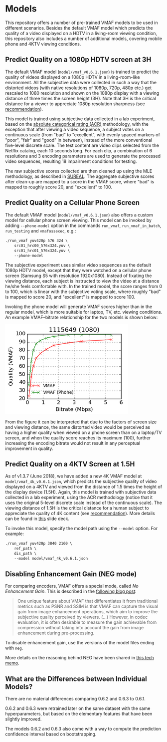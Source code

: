 # Models

This repository offers a number of pre-trained VMAF models to be used in different scenarios. Besides the default VMAF model which predicts the quality of a video displayed on a HDTV in a living-room viewing condition, this repository also includes a number of additional models, covering mobile phone and 4KTV viewing conditions.

## Predict Quality on a 1080p HDTV screen at 3H

The default VMAF model (`model/vmaf_v0.6.1.json`) is trained to predict the quality of videos displayed on a 1080p HDTV in a living-room-like environment. All the subjective data were collected in such a way that the distorted videos (with native resolutions of 1080p, 720p, 480p etc.) get rescaled to 1080 resolution and shown on the 1080p display with a viewing distance of three times the screen height (3H). Note that 3H is the critical distance for a viewer to appreciate 1080p resolution sharpness (see [recommendation](https://www.itu.int/dms_pubrec/itu-r/rec/bt/R-REC-BT.2022-0-201208-I!!PDF-E.pdf)).

This model is trained using subjective data collected in a lab experiment, based on the [absolute categorical rating (ACR)](https://en.wikipedia.org/wiki/Absolute_Category_Rating) methodology, with the exception that after viewing a video sequence, a subject votes on a continuous scale (from "bad" to "excellent", with evenly spaced markers of "poor", "fair" and "good" in between), instead of the more conventional five-level discrete scale. The test content are video clips selected from the Netflix catalog, each 10 seconds long. For each clip, a combination of 6 resolutions and 3 encoding parameters are used to generate the processed video sequences, resulting 18 impairment conditions for testing. 

The raw subjective scores collected are then cleaned up using the MLE methodology, as described in [SUREAL](https://github.com/Netflix/sureal). The aggregate subjective scores after clean-up are mapped to a score in the VMAF score, where "bad" is mapped to roughly score 20, and "excellent" to 100.

## Predict Quality on a Cellular Phone Screen

The default VMAF model (`model/vmaf_v0.6.1.json`) also offers a custom model for cellular phone screen viewing. This model can be invoked by adding `--phone-model` option in the commands `run_vmaf`, `run_vmaf_in_batch`, `run_testing` and `vmafossexec`, e.g.:

```shell script
./run_vmaf yuv420p 576 324 \
    src01_hrc00_576x324.yuv \
    src01_hrc01_576x324.yuv \
    --phone-model
```

The subjective experiment uses similar video sequences as the default 1080p HDTV model, except that they were watched on a cellular phone screen (Samsung S5 with resolution 1920x1080). Instead of fixating the viewing distance, each subject is instructed to view the video at a distance he/she feels comfortable with. In the trained model, the score ranges from 0 to 100, which is linear with the subjective voting scale, where roughly "bad" is mapped to score 20, and "excellent" is mapped to score 100.

Invoking the phone model will generate VMAF scores higher than in the regular model, which is more suitable for laptop, TV, etc. viewing conditions. An example VMAF–bitrate relationship for the two models is shown below:

![regular vs phone model](/resource/images/phone_model.png)

From the figure it can be interpreted that due to the factors of screen size and viewing distance, the same distorted video would be perceived as having a higher quality when viewed on a phone screen than on a laptop/TV screen, and when the quality score reaches its maximum (100), further increasing the encoding bitrate would not result in any perceptual improvement in quality.

## Predict Quality on a 4KTV Screen at 1.5H

As of v1.3.7 (June 2018), we have added a new 4K VMAF model at `model/vmaf_4k_v0.6.1.json`, which predicts the subjective quality of video displayed on a 4KTV and viewed from the distance of 1.5 times the height of the display device (1.5H). Again, this model is trained with subjective data collected in a lab experiment, using the ACR methodology (notice that it uses the original 5-level discrete scale instead of the continuous scale). The viewing distance of 1.5H is the critical distance for a human subject to appreciate the quality of 4K content (see [recommendation](https://www.itu.int/dms_pubrec/itu-r/rec/bt/R-REC-BT.2022-0-201208-I!!PDF-E.pdf)). More details can be found in [this](presentations/VQEG_SAM_2018_025_VMAF_4K.pdf) slide deck.

To invoke this model, specify the model path using the `--model` option. For example:

```shell script
./run_vmaf yuv420p 3840 2160 \
    ref_path \
    dis_path \
    --model model/vmaf_4k_v0.6.1.json
```

## Disabling Enhancement Gain (NEG mode)

For comparing encoders, VMAF offers a special mode, called *No Enhancement Gain*. This is described in the [following blog post](https://netflixtechblog.com/toward-a-better-quality-metric-for-the-video-community-7ed94e752a30):

> One unique feature about VMAF that differentiates it from traditional metrics such as PSNR and SSIM is that VMAF can capture the visual gain from image enhancement operations, which aim to improve the subjective quality perceived by viewers. (…) However, in codec evaluation, it is often desirable to measure the gain achievable from compression without taking into account the gain from image enhancement during pre-processing.

To disable enhancement gain, use the versions of the model files ending with `neg`.

More details on the reasoning behind NEG have been shared in [this tech memo](https://docs.google.com/document/d/1dJczEhXO0MZjBSNyKmd3ARiCTdFVMNPBykH4_HMPoyY/edit#heading=h.oaikhnw46pw5).

## What are the Differences between Individual Models?

There are no material differences comparing 0.6.2 and 0.6.3 to 0.6.1.

0.6.2 and 0.6.3 were retrained later on the same dataset with the same hyperparameters, but based on the elementary features that have been slightly improved.

The models 0.6.2 and 0.6.3 also come with a way to compute the prediction confidence interval based on bootstrapping.

